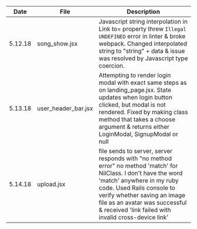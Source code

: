 | Date | File | Description |
| ---  | ---  | ---         |
| 5.12.18 | song_show.jsx | Javascript string interpolation in Link to= property threw `Illegal UNDEFINED` error in linter & broke webpack. Changed interpolated string to "string" + data & issue was resolved by Javascript type coercion. |
| 5.13.18 | user_header_bar.jsx | Attempting to render login modal with exact same steps as on landing_page.jsx. State updates when login button clicked, but modal is not rendered. Fixed by making class method that takes a choose argument & returns either LoginModal, SignupModal or null |
| 5.14.18 | upload.jsx | file sends to server, server responds with "no method error" no method 'match' for NilClass. I don't have the word 'match' anywhere in my ruby code. Used Rails console to verify whether saving an image file as an avatar was successful & received 'link failed with invalid cross-device link' |
